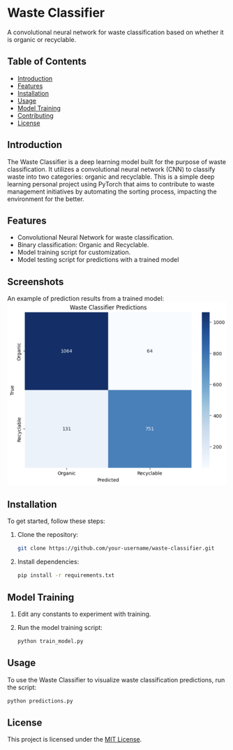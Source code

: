 # Waste Classifier

A convolutional neural network for waste classification based on whether it is organic or recyclable.

## Table of Contents
- [Introduction](#introduction)
- [Features](#features)
- [Installation](#installation)
- [Usage](#usage)
- [Model Training](#model-training)
- [Contributing](#contributing)
- [License](#license)

## Introduction

The Waste Classifier is a deep learning model built for the purpose of waste classification. It utilizes a convolutional neural network (CNN) to classify waste into two categories: organic and recyclable. This is a simple deep learning personal project using PyTorch that aims to contribute to waste management initiatives by automating the sorting process, impacting the environment for the better.

## Features

- Convolutional Neural Network for waste classification.
- Binary classification: Organic and Recyclable.
- Model training script for customization.
- Model testing script for predictions with a trained model

## Screenshots

An example of prediction results from a trained model:
![Predictions](imgs/wastepredictions90.png)

## Installation

To get started, follow these steps:

1. Clone the repository:

    ```bash
    git clone https://github.com/your-username/waste-classifier.git
    ```

2. Install dependencies:

    ```bash
    pip install -r requirements.txt
    ```


## Model Training
1. Edit any constants to experiment with training.
2. Run the model training script:

    ```bash
    python train_model.py
    ```
## Usage

To use the Waste Classifier to visualize waste classification predictions, run the script:

```bash
python predictions.py
```

## License
This project is licensed under the [MIT License](LICENSE).

